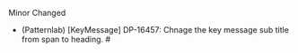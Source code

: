 Minor
Changed
- (Patternlab) [KeyMessage] DP-16457: Chnage the key message sub title from span to heading. #
